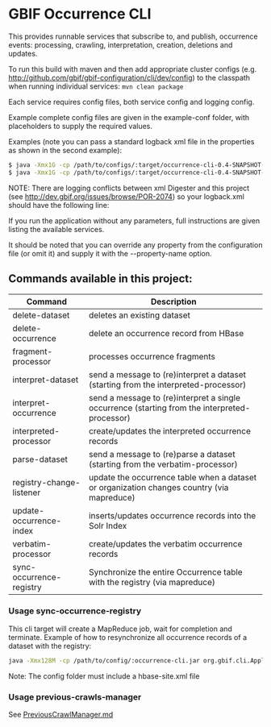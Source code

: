# GBIF Occurrence CLI

This provides runnable services that subscribe to, and publish, occurrence events: processing, crawling, interpretation, creation, deletions and updates.

To run this build with maven and then add appropriate cluster configs (e.g. http://github.com/gbif/gbif-configuration/cli/dev/config) to the classpath when running individual services:
````mvn clean package````

Each service requires config files, both service config and logging config.

Example complete config files are given in the example-conf folder, with placeholders to supply the required values.

Examples (note you can pass a standard logback xml file in the properties as shown in the second example):

```bash
$ java -Xmx1G -cp /path/to/configs/:target/occurrence-cli-0.4-SNAPSHOT-jar-with-dependencies.jar update-occurrence-index --conf example-conf/indexing_run.yaml
$ java -Xmx1G -cp /path/to/configs/:target/occurrence-cli-0.4-SNAPSHOT-jar-with-dependencies.jar update-occurrence-index --conf example-conf/indexing_run.yaml --log-config indexing_logback.xml
```

NOTE: There are logging conflicts between xml Digester and this project (see http://dev.gbif.org/issues/browse/POR-2074) so your logback.xml should have the following line:

  <logger name="org.apache.commons.digester" level="ERROR"/>

If you run the application without any parameters, full instructions are given listing the available services.

It should be noted that you can override any property from the configuration file (or omit it) and supply it with the --property-name option.

## Commands available in this project:

Command | Description
--- | ---
delete-dataset | deletes an existing dataset
delete-occurrence | delete an occurrence record from HBase
fragment-processor | processes occurrence fragments
interpret-dataset | send a message to (re)interpret a dataset (starting from the interpreted-processor)
interpret-occurrence | send a message to (re)interpret a single occurrence (starting from the interpreted-processor)
interpreted-processor | create/updates the interpreted occurrence records
parse-dataset | send a message to (re)parse a dataset (starting from the verbatim-processor)
registry-change-listener | update the occurrence table when a dataset or organization changes country (via mapreduce)
update-occurrence-index | inserts/updates occurrence records into the Solr Index
verbatim-processor | create/updates the verbatim occurrence records
sync-occurrence-registry | Synchronize the entire Occurrence table with the registry (via mapreduce)

### Usage sync-occurrence-registry
This cli target will create a MapReduce job, wait for completion and terminate.
Example of how to resynchronize all occurrence records of a dataset with the registry:
```bash
java -Xmx128M -cp /path/to/config/:occurrence-cli.jar org.gbif.cli.Application sync-occurrence-registry --conf /path/to/config/sync-occurrence-registry.yaml --dataset-key <DATASETKEY> --log-config logback-sync-occurence-registry.xml
```
Note: The config folder must include a hbase-site.xml file

### Usage previous-crawls-manager
See [PreviousCrawlManager.md](https://github.com/gbif/occurrence/tree/master/occurrence-cli/doc/PreviousCrawlManager.md)

